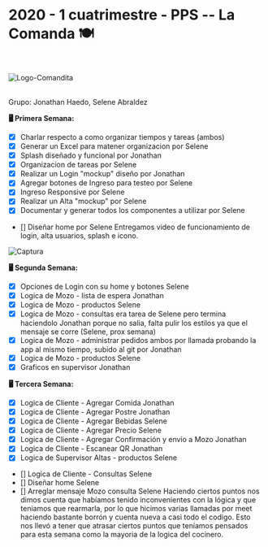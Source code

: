 <h1>2020 - 1 cuatrimestre - PPS -- La Comanda 🍽 </h1>
<br>

![Logo-Comandita](https://user-images.githubusercontent.com/40859246/83945065-5cd0fd80-a7de-11ea-9c8d-54604b4aa5e7.jpg)

<br>
Grupo: Jonathan Haedo, Selene Abraldez

<b>🖥 Primera Semana: </b> <br>
- [x] Charlar respecto a como organizar tiempos y tareas (ambos)
- [x] Generar un Excel para matener organizacion por Selene 
- [x] Splash diseñado y funcional por Jonathan
- [x] Organizacion de tareas por Selene
- [x] Realizar un Login "mockup" diseño por Jonathan
- [x] Agregar botones de Ingreso para testeo por Selene
- [x] Ingreso Responsive por Selene
- [x] Realizar un Alta "mockup" por Selene
- [x] Documentar y generar todos los componentes a utilizar por Selene
- [] Diseñar home por Selene
Entregamos video de funcionamiento de login, alta usuarios, splash e icono. 

![Captura](https://user-images.githubusercontent.com/40859246/83945070-665a6580-a7de-11ea-9ef8-0ced3e4cc09d.JPG)

<b>🖥 Segunda Semana: </b> <br>
- [x] Opciones de Login con su home y botones Selene
- [x] Logica de Mozo - lista de espera Jonathan
- [x] Logica de Mozo - productos Selene
- [x] Logica de Mozo - consultas era tarea de Selene pero termina haciendolo Jonathan porque no salia, falta pulir los estilos ya que el mensaje se corre (Selene, prox semana)
- [x] Logica de Mozo - administrar pedidos ambos por llamada probando la app al mismo tiempo, subido al git por Jonathan
- [x] Logica de Mozo - productos Selene
- [x] Graficos en supervisor Jonathan

<b>🖥 Tercera Semana: </b> <br>
- [x] Logica de Cliente - Agregar Comida Jonathan
- [x] Logica de Cliente - Agregar Postre Jonathan
- [x] Logica de Cliente - Agregar Bebidas Selene
- [x] Logica de Cliente - Agregar Precio Selene
- [x] Logica de Cliente - Agregar Confirmación y envio a Mozo Jonathan
- [x] Logica de Cliente - Escanear QR Jonathan
- [x] Logica de Supervisor Altas - productos Selene
- [] Logica de Cliente - Consultas Selene
- [] Diseñar home Selene
- [] Arreglar mensaje Mozo consulta Selene
Haciendo ciertos puntos nos dimos cuenta que habíamos tenido inconvenientes con la lógica y que teniamos que rearmarla, por lo que hicimos varias llamadas por meet haciendo bastante borrón y cuenta nueva a casi todo el codigo. Esto nos llevó a tener que atrasar ciertos puntos que teníamos pensados para esta semana como la mayoria de la logica del cocinero.



